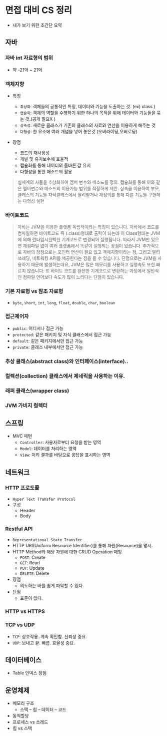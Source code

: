 # 면접 대비 CS 정리

- 내가 보기 위한 초간단 요약


## 자바

### 자바 int 자료형의 범위
- 약 -21억 ~ 21억

### 객체지향
- 특징
    - `추상화`: 객체들의 공통적인 특징, 데이터와 기능을 도출하는 것. (ex) class )
    - `캡슐화`: 객체의 역할을 수행하기 위한 하나의 목적을 위해 데이터와 기능들을 묶는 것.(공개 필요X )
    - `상속성`: 새로운 클래스가 기존의 클래스의 자료와 연산을 이용하게 해주는 것
    - `다형성`: 한 요소에 여러 개념을 넣어 놓은것 (오버라이딩,오버로딩)
    
- 장점
    - 코드의 재사용성
    - 개발 및 유지보수에 효율적
    - 캡슐화를 통해 데이터의 올바른 값 유지
    - 다형성을 통한 매소드의 활용

> 실세계의 사물을 추상화하여 멤버 변수와 메소드를 정의. 캡슐화를 통해 이와 같은 멤버변수와 메소드의 이용가능 범위를 적정하게 제한. 상속을 이용하여 부모 클래스의 기능을 자식클래스에서 물려받거나 재정의를 통해 다른 기능을 구현하는 다형성 실현

### 바이트코드
> 자바는 JVM을 이용한 플랫폼 독립적이라는 특징이 있습니다. 자바에서 코드를 컴파일하면 바이트코드 즉 (.class)형태로 출력이 되는데 이 Class형태는 JVM에 의해 런타임시완벽한 기계코드로 변경되어 실행됩니다. 따라서 JVM만 있으면 재컴파일 없이 여러 플랫폼에서 똑같이 실행되는 장점이 있습니다. 추가적으로 자바의 장점으로는 포인터 연산이 필요 없고 객체지향이라는 점, 그리고 멀티쓰레딩, 네트워킹 API를 제공한다는 점을 들 수 있습니다. 단점으로는 JVM을 사용하기 때문에 발생하는데요, JVM은 많은 메모리를 사용하고 실행속도 또한 빠르지 않습니다. 또 바이트 코드를 완전한 기계코드로 변환하는 과정에서 일반적인 컴파일 언어보다 속도가 많이 느리다는 단점이 있습니다.

### 기본 자료형 vs 참조 자료형
- `byte`, `short`, `int`, `long`, `float`, `double`, `char`, `boolean`

### 접근제어자
- `public`: 어디서나 접근 가능
- `protected`: 같은 패키지 및 자식 클래스에서 접근 가능
- `default`: 같은 패키지에서만 접근 가능
- `private`: 클래스 내부에서만 접근 가능 

### 추상 클래스(abstract class)와 인터페이스(interface)..

### 컬렉션(collection) 클래스에서 제네릭을 사용하는 이유.

### 래퍼 클래스(wrapper class)

### JVM 가비지 컬렉터

## 스프링
- MVC 패턴
    - `Controller`: 사용자로부터 요청을 받는 영역
    - `Model`: 데이터를 처리하는 영역
    - `View`: 처리 결과를 바탕으로 응답을 표시하는 영역


## 네트워크

### HTTP 프로토콜
- `Hyper Text Transfer Protocol`
- 구성
    - Header
    - Body

### Restful API
- `Representational State Transfer`
- HTTP URI(Uniform Resource Identifier)를 통해 자원(Resource)을 명시.
- HTTP Method와 해당 자원에 대한 CRUD Operation 매핑
    - `POST`: Create
    - `GET`: Read
    - `PUT`: Update
    - `DELETE`: Delete
- 장점
    - 의도하는 바를 쉽게 파악할 수 있다.
- 단점
    - 표준이 없다.

###  HTTP vs HTTPS

### TCP vs UDP
- `TCP`: 상호작용. 계속 확인함. 신뢰성 중요.
- `UDP`: 보내고 끝. 빠름. 효율성 중요.


## 데이터베이스
-	Table 인덱스 장점


## 운영체제
- 메모리 구조
    - 스택 – 힙 – 데이터 – 코드
- 동적할당
- 프로세스 vs 쓰레드
- 힙 vs 스택